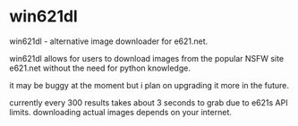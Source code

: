 # win621dl

win621dl - alternative image downloader for e621.net.

win621dl allows for users to download images from the popular NSFW site e621.net without the need for python knowledge.

it may be buggy at the moment but i plan on upgrading it more in the future.

currently every 300 results takes about 3 seconds to grab due to e621s API limits. downloading actual images depends on your internet.
